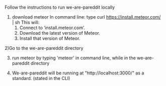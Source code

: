 Follow the instructions to run we-are-pareddit locally

1) download meteor
In command line: type
curl https://install.meteor.com/ | sh
This will:
	1. Connect to ‘install.meteor.com’.	2. Download the latest version of Meteor. 
	3. Install that version of Meteor.

2)Go to the we-are-pareddit directory 

3) run meteor by typing 'meteor' in command line, while in the we-are-pareddit directory

4) We-are-pareddit will be running at "http://localhost:3000/" as a standard. (stated in the CLI)